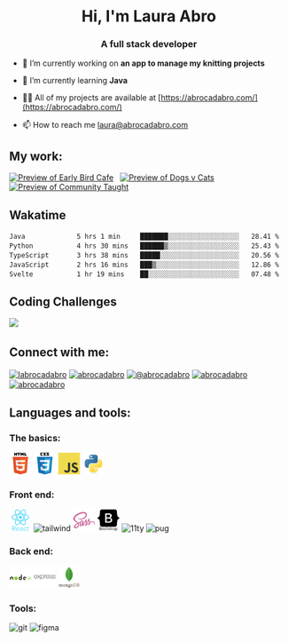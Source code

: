 <h1 align="center">Hi, I'm Laura Abro</h1>
<h3 align="center">A full stack developer</h3>

- 🔭 I’m currently working on **an app to manage my knitting projects**

- 🌱 I’m currently learning **Java**

- 👨‍💻 All of my projects are available at [https://abrocadabro.com/](https://abrocadabro.com/)

- 📫 How to reach me [laura@abrocadabro.com](mailto:laura@abrocadabro.com)


## My work:
<a href="https://early-bird-cafe.netlify.app/"><img src="https://github.com/labrocadabro/labrocadabro/blob/main/early.bird-cafe.png?raw=true" alt="Preview of Early Bird Cafe" width="32%" /></a>
&nbsp;
<a href="https://labrocadabro.github.io/dogs-v-cats/"><img src="https://abrocadabro.com/img/cats.jpg" alt="Preview of Dogs v Cats" width="32%" /></a>
&nbsp;
<a href="https://communitytaught.org/"><img src="https://abrocadabro.com/img/communitytaught.png" width="32%" alt="Preview of Community Taught" /></a>



## Wakatime

<!--START_SECTION:waka-->

```txt
Java             5 hrs 1 min     ███████░░░░░░░░░░░░░░░░░░   28.41 %
Python           4 hrs 30 mins   ██████▒░░░░░░░░░░░░░░░░░░   25.43 %
TypeScript       3 hrs 38 mins   █████░░░░░░░░░░░░░░░░░░░░   20.56 %
JavaScript       2 hrs 16 mins   ███▒░░░░░░░░░░░░░░░░░░░░░   12.86 %
Svelte           1 hr 19 mins    ██░░░░░░░░░░░░░░░░░░░░░░░   07.48 %
```

<!--END_SECTION:waka-->

## Coding Challenges

<a href="https://www.codewars.com/users/abrocadabro" target="_blank"><img src="https://www.codewars.com/users/abrocadabro/badges/large" /></a>

## Connect with me:
<a href="https://twitter.com/labrocadabro" target="_blank"><img align="center" src="https://raw.githubusercontent.com/rahuldkjain/github-profile-readme-generator/master/src/images/icons/Social/twitter.svg" alt="labrocadabro" height="30" width="40" /></a>
<a href="https://linkedin.com/in/abrocadabro" target="_blank"><img align="center" src="https://raw.githubusercontent.com/rahuldkjain/github-profile-readme-generator/master/src/images/icons/Social/linked-in-alt.svg" alt="abrocadabro" height="30" width="40" /></a>
<a href="https://hashnode.com/@abrocadabro" target="_blank"><img align="center" src="https://raw.githubusercontent.com/rahuldkjain/github-profile-readme-generator/master/src/images/icons/Social/hashnode.svg" alt="@abrocadabro" height="30" width="40" /></a>
<a href="https://www.hackerrank.com/abrocadabro" target="_blank"><img align="center" src="https://raw.githubusercontent.com/rahuldkjain/github-profile-readme-generator/master/src/images/icons/Social/hackerrank.svg" alt="abrocadabro" height="30" width="40" /></a>
<a href="https://www.leetcode.com/abrocadabro" target="_blank"><img align="center" src="https://raw.githubusercontent.com/rahuldkjain/github-profile-readme-generator/master/src/images/icons/Social/leet-code.svg" alt="abrocadabro" height="30" width="40" /></a>

## Languages and tools:

### The basics:
<span><img src="https://raw.githubusercontent.com/devicons/devicon/master/icons/html5/html5-original-wordmark.svg" alt="html5" title="HTML5" width="40" height="40"/></span>
<span><img src="https://raw.githubusercontent.com/devicons/devicon/master/icons/css3/css3-original-wordmark.svg" alt="css3" title="CSS3" width="40" height="40"/></span>
<span><img src="https://raw.githubusercontent.com/devicons/devicon/master/icons/javascript/javascript-original.svg" alt="javascript" title="Javascript" width="40" height="40"/></span>
<span><img src="https://raw.githubusercontent.com/devicons/devicon/master/icons/python/python-original.svg" alt="python" title="Python" width="40" height="40"/></span>

### Front end:
<span><img src="https://raw.githubusercontent.com/devicons/devicon/master/icons/react/react-original-wordmark.svg" alt="react" title="React" width="40" height="40"/></span>
<span><img src="https://www.vectorlogo.zone/logos/tailwindcss/tailwindcss-icon.svg" alt="tailwind" title="TailwindCSS" width="40" height="40"/></span>
<span><img src="https://raw.githubusercontent.com/devicons/devicon/master/icons/sass/sass-original.svg" alt="sass" title="SASS" width="40" height="40"/></span>
<span><img src="https://raw.githubusercontent.com/devicons/devicon/master/icons/bootstrap/bootstrap-plain-wordmark.svg" alt="bootstrap" title="Bootstrap" width="40" height="40"/></span>
<span><img src="https://gist.githubusercontent.com/vivek32ta/c7f7bf583c1fb1c58d89301ea40f37fd/raw/f4c85cce5790758286b8f155ef9a177710b995df/11ty.svg" alt="11ty" title="11ty" width="40" height="40"/></span> 
<span><img src="https://cdn.worldvectorlogo.com/logos/pug.svg" alt="pug" title="Pug" width="40" height="40"/></span>

### Back end:
<span><img src="https://raw.githubusercontent.com/devicons/devicon/master/icons/nodejs/nodejs-original-wordmark.svg" alt="nodejs" Title="Node" width="40" height="40"/></span>
<span><img src="https://raw.githubusercontent.com/devicons/devicon/master/icons/express/express-original-wordmark.svg" alt="express" title="Express" width="40" height="40"/></span>
<span><img src="https://raw.githubusercontent.com/devicons/devicon/master/icons/mongodb/mongodb-original-wordmark.svg" alt="mongodb" title="MongoDB" width="40" height="40"/></span>
 
### Tools:
<span><img src="https://www.vectorlogo.zone/logos/git-scm/git-scm-icon.svg" alt="git" title="Git" width="40" height="40"/></span>
<span><img src="https://www.vectorlogo.zone/logos/figma/figma-icon.svg" alt="figma" title="Figma" width="40" height="40"/></span>
